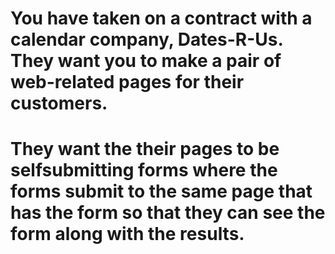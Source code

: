 # You have taken on a contract with a calendar company, Dates-R-Us. They want you to make a pair of web-related pages for their customers.
# They want the their pages to be selfsubmitting forms where the forms submit to the same page that has the form so that they can see the form along with the results.
